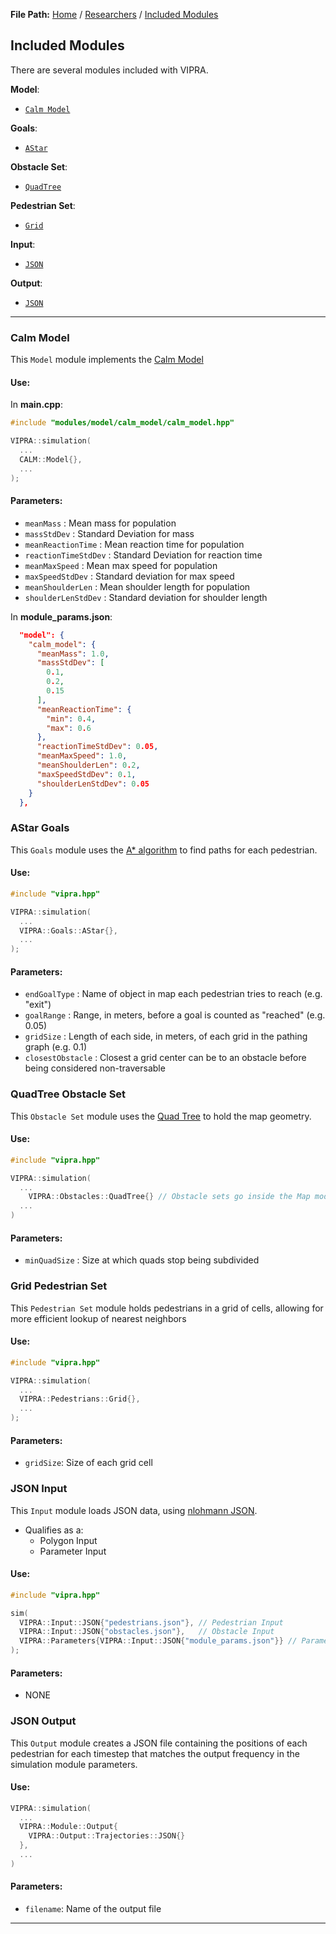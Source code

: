 
**File Path:** [Home](../docs.md) / [Researchers](researchers.md) / [Included Modules](base_modules.md)
## Included Modules

There are several modules included with VIPRA.

**Model**:
- [`Calm Model`](#calm-model)

**Goals**:
- [`AStar`](#astar-goals)

**Obstacle Set**:
- [`QuadTree`](#quadtree-obstalce-set)

**Pedestrian Set**:
- [`Grid`](#grid-pedestrian-set)

**Input**:
- [`JSON`](#json-input)

**Output**:
- [`JSON`](#json-output)

---

### Calm Model

This `Model` module implements the [Calm Model](https://journals.plos.org/plosone/article?id=10.1371/journal.pone.0229690)

#### Use:

In **main.cpp**:
```C++
#include "modules/model/calm_model/calm_model.hpp"

VIPRA::simulation(
  ...
  CALM::Model{},
  ...
);
```

#### Parameters:
- `meanMass` : Mean mass for population
- `massStdDev` : Standard Deviation for mass
- `meanReactionTime` : Mean reaction time for population
- `reactionTimeStdDev` : Standard Deviation for reaction time
- `meanMaxSpeed` : Mean max speed for population
- `maxSpeedStdDev` : Standard deviation for max speed
- `meanShoulderLen` : Mean shoulder length for population
- `shoulderLenStdDev` : Standard deviation for shoulder length  

In **module_params.json**:
```json
  "model": {
    "calm_model": {
      "meanMass": 1.0,
      "massStdDev": [
        0.1,
        0.2,
        0.15
      ],
      "meanReactionTime": {
        "min": 0.4,
        "max": 0.6
      },
      "reactionTimeStdDev": 0.05,
      "meanMaxSpeed": 1.0,
      "meanShoulderLen": 0.2,
      "maxSpeedStdDev": 0.1,
      "shoulderLenStdDev": 0.05
    }
  },
```

### AStar Goals

This `Goals` module uses the [A* algorithm](usage/algorithms.md) to find paths for each pedestrian.

#### Use:
```C++
#include "vipra.hpp"

VIPRA::simulation(
  ...
  VIPRA::Goals::AStar{},
  ...
);
```

#### Parameters:
- `endGoalType` : Name of object in map each pedestrian tries to reach (e.g. "exit")
- `goalRange` : Range, in meters, before a goal is counted as "reached" (e.g. 0.05)
- `gridSize` : Length of each side, in meters, of each grid in the pathing graph (e.g. 0.1)
- `closestObstacle` : Closest a grid center can be to an obstacle before being considered non-traversable

### QuadTree Obstacle Set 

This `Obstacle Set` module uses the [Quad Tree](usage/data_structures.md) to hold the map geometry.

#### Use:
```C++
#include "vipra.hpp"

VIPRA::simulation(
  ...
    VIPRA::Obstacles::QuadTree{} // Obstacle sets go inside the Map module
  ...
)
```

#### Parameters:

- `minQuadSize` : Size at which quads stop being subdivided

### Grid Pedestrian Set

This `Pedestrian Set` module holds pedestrians in a grid of cells, allowing for more efficient lookup of nearest neighbors

#### Use:
```C++
#include "vipra.hpp"

VIPRA::simulation(
  ...
  VIPRA::Pedestrians::Grid{},
  ...
);
```

#### Parameters:

- `gridSize`: Size of each grid cell

### JSON Input

This `Input` module loads JSON data, using [nlohmann JSON](https://github.com/nlohmann/json).
- Qualifies as a:
  - Polygon Input
  - Parameter Input

#### Use:

```C++
#include "vipra.hpp"

sim(
  VIPRA::Input::JSON{"pedestrians.json"}, // Pedestrian Input
  VIPRA::Input::JSON{"obstacles.json"},   // Obstacle Input
  VIPRA::Parameters{VIPRA::Input::JSON{"module_params.json"}} // Parameter Input
);
```

#### Parameters:

- NONE

### JSON Output

This `Output` module creates a JSON file containing the positions of each pedestrian for each timestep that matches the output frequency in the simulation module parameters.

#### Use:

```C++
VIPRA::simulation(
  ...
  VIPRA::Module::Output{
    VIPRA::Output::Trajectories::JSON{}
  },
  ...
)
```

#### Parameters:

- `filename`: Name of the output file

---
